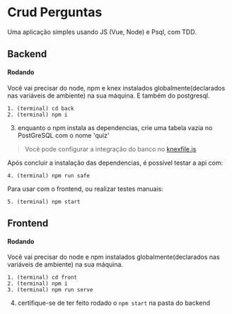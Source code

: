 # Crud Perguntas

Uma aplicação simples usando JS (Vue, Node) e Psql, com TDD.

## Backend
#### Rodando 

Você vai precisar do node, npm e knex instalados globalmente(declarados nas variáveis de ambiente) na sua máquina.
E também do postgresql.

```
1. (terminal) cd back
2. (terminal) npm i
```

3. enquanto o npm instala as dependencias, crie uma tabela vazia no PostGreSQL com o nome 'quiz'
> Você pode configurar a integração do banco no [knexfile.js](https://github.com/jemluz/crud-perguntas/blob/master/back/knexfile.js)

Após concluir a instalação das dependencias, é possível testar a api com:
```
4. (terminal) npm run safe
```
 Para usar com o frontend, ou realizar testes manuais:
```
5. (terminal) npm start
```

## Frontend
#### Rodando 

Você vai precisar do node e npm instalados globalmente(declarados nas variáveis de ambiente) na sua máquina.

```
1. (terminal) cd front
2. (terminal) npm i
3. (terminal) npm run serve
```
4. certifique-se de ter feito rodado o ```npm start``` na pasta do backend